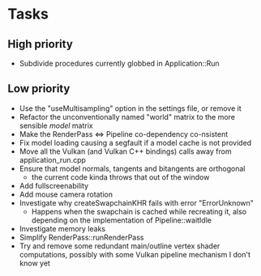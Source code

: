 # Tasks

## High priority

- Subdivide procedures currently globbed in Application::Run

## Low priority

- Use the "useMultisampling" option in the settings file, or remove it
- Refactor the unconventionally named "world" matrix to the more
  sensible *model* matrix
- Make the RenderPass <=> Pipeline co-dependency co-nsistent
- Fix model loading causing a segfault if a model cache is not provided
- Move all the Vulkan (and Vulkan C++ bindings) calls away from application_run.cpp
- Ensure that model normals, tangents and bitangents are orthogonal
  - the current code kinda throws that out of the window
- Add fullscreenability
- Add mouse camera rotation
- Investigate why createSwapchainKHR fails with error "ErrorUnknown"
  - Happens when the swapchain is cached while recreating it, also
    depending on the implementation of Pipeline::waitIdle
- Investigate memory leaks
- Simplify RenderPass::runRenderPass
- Try and remove some redundant main/outline vertex shader computations,
  possibly with some Vulkan pipeline mechanism I don't know yet
